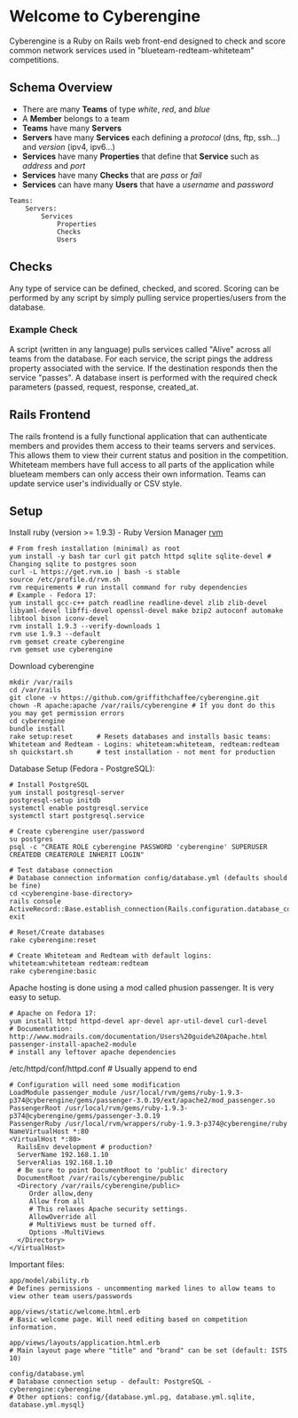 # Welcome to Cyberengine

Cyberengine is a Ruby on Rails web front-end designed to check and score common network services used in "blueteam-redteam-whiteteam" competitions.

## Schema Overview

* There are many **Teams** of type _white_, _red_, and _blue_
* A **Member** belongs to a team
* **Teams** have many **Servers**
* **Servers** have many **Services** each defining a _protocol_ (dns, ftp, ssh...) and _version_ (ipv4, ipv6...) 
* **Services** have many **Properties** that define that **Service** such as _address_ and _port_
* **Services** have many **Checks** that are _pass_ or _fail_
* **Services** can have many **Users** that have a _username_ and _password_

``` 
Teams:
    Servers:
        Services
            Properties
            Checks
            Users
```

## Checks

Any type of service can be defined, checked, and scored. Scoring can be performed by any script by simply pulling service properties/users from the database.

### Example Check

A script (written in any language) pulls services called "Alive" across all teams from the database. For each service, the script pings the address property associated with the service. If the destination responds then the service "passes". A database insert is performed with the required check parameters (passed, request, response, created_at. 

## Rails Frontend

The rails frontend is a fully functional application that can authenticate members and provides them access to their teams servers and services. This allows them to view their current status and position in the competition. Whiteteam members have full access to all parts of the application while blueteam members can only access their own information. Teams can update service user's individually or CSV style. 

## Setup

Install ruby (version >= 1.9.3) - Ruby Version Manager [rvm](https://rvm.io/rvm/install/)

    # From fresh installation (minimal) as root
    yum install -y bash tar curl git patch httpd sqlite sqlite-devel # Changing sqlite to postgres soon
    curl -L https://get.rvm.io | bash -s stable
    source /etc/profile.d/rvm.sh
    rvm requirements # run install command for ruby dependencies 
    # Example - Fedora 17:
    yum install gcc-c++ patch readline readline-devel zlib zlib-devel libyaml-devel libffi-devel openssl-devel make bzip2 autoconf automake libtool bison iconv-devel
    rvm install 1.9.3 --verify-downloads 1
    rvm use 1.9.3 --default
    rvm gemset create cyberengine
    rvm gemset use cyberengine 


Download cyberengine 

    mkdir /var/rails
    cd /var/rails
    git clone -v https://github.com/griffithchaffee/cyberengine.git
    chown -R apache:apache /var/rails/cyberengine # If you dont do this you may get permission errors
    cd cyberengine
    bundle install
    rake setup:reset      # Resets databases and installs basic teams: Whiteteam and Redteam - Logins: whiteteam:whiteteam, redteam:redteam
    sh quickstart.sh      # test installation - not ment for production


Database Setup (Fedora - PostgreSQL):

    # Install PostgreSQL
    yum install postgresql-server
    postgresql-setup initdb
    systemctl enable postgresql.service
    systemctl start postgresql.service
 
    # Create cyberengine user/password
    su postgres
    psql -c "CREATE ROLE cyberengine PASSWORD 'cyberengine' SUPERUSER CREATEDB CREATEROLE INHERIT LOGIN"

    # Test database connection
    # Database connection information config/database.yml (defaults should be fine)
    cd <cyberengine-base-directory>
    rails console
    ActiveRecord::Base.establish_connection(Rails.configuration.database_configuration[Rails.env])
    exit

    # Reset/Create databases
    rake cyberengine:reset
 
    # Create Whiteteam and Redteam with default logins: whiteteam:whiteteam redteam:redteam
    rake cyberengine:basic

  
Apache hosting is done using a mod called phusion passenger. It is very easy to setup. 

    # Apache on Fedora 17:
    yum install httpd httpd-devel apr-devel apr-util-devel curl-devel
    # Documentation: http://www.modrails.com/documentation/Users%20guide%20Apache.html
    passenger-install-apache2-module 
    # install any leftover apache dependencies

    
/etc/httpd/conf/httpd.conf # Usually append to end 

    # Configuration will need some modification
    LoadModule passenger_module /usr/local/rvm/gems/ruby-1.9.3-p374@cyberengine/gems/passenger-3.0.19/ext/apache2/mod_passenger.so
    PassengerRoot /usr/local/rvm/gems/ruby-1.9.3-p374@cyberengine/gems/passenger-3.0.19
    PassengerRuby /usr/local/rvm/wrappers/ruby-1.9.3-p374@cyberengine/ruby
    NameVirtualHost *:80
    <VirtualHost *:80>
      RailsEnv development # production?
      ServerName 192.168.1.10
      ServerAlias 192.168.1.10
      # Be sure to point DocumentRoot to 'public' directory
      DocumentRoot /var/rails/cyberengine/public
      <Directory /var/rails/cyberengine/public>
         Order allow,deny
         Allow from all
         # This relaxes Apache security settings.
         AllowOverride all
         # MultiViews must be turned off.
         Options -MultiViews
      </Directory>
    </VirtualHost>
    

Important files:

    app/model/ability.rb 
    # Defines permissions - uncommenting marked lines to allow teams to view other team users/passwords

    app/views/static/welcome.html.erb 
    # Basic welcome page. Will need editing based on competition information.

    app/views/layouts/application.html.erb 
    # Main layout page where "title" and "brand" can be set (default: ISTS 10)

    config/database.yml
    # Database connection setup - default: PostgreSQL - cyberengine:cyberengine
    # Other options: config/{database.yml.pg, database.yml.sqlite, database.yml.mysql}
    
